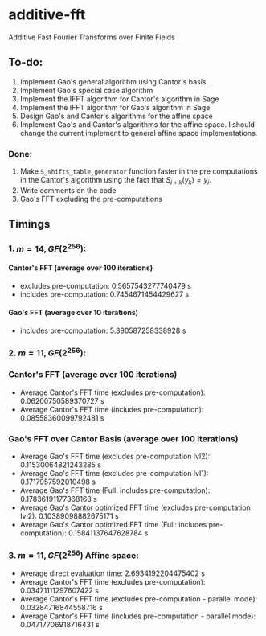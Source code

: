 # additive-fft
Additive Fast Fourier Transforms over Finite Fields

## To-do:
1. Implement Gao's general algorithm using Cantor's basis.
1. Implement Gao's special case algorithm
1. Implement the IFFT algorithm for Cantor's algorithm in Sage
1. Implement the IFFT algorithm for Gao's algorithm in Sage 
1. Design Gao's and Cantor's algorithms for the affine space
1. Implement Gao's and Cantor's algorithms for the affine space. I should change the current implement to general affine space implementations.

### Done:
 1. Make `S_shifts_table_generator` function faster in the pre computations in the Cantor's algorithm using the fact that $S_{i+k}(y_k) = y_i$.
 1. Write comments on the code
 1. Gao's FFT excluding the pre-computations


## Timings

### 1. $m = 14, GF(2^{256})$:
#### Cantor's FFT (average over 100 iterations)
- excludes pre-computation: 0.5657543277740479 s
- includes pre-computation: 0.7454671454429627 s
#### Gao's FFT (average over 10 iterations)
- includes pre-computation: 5.390587258338928 s


### 2. $m=11, GF(2^{256})$:
### Cantor's FFT (average over 100 iterations)
- Average Cantor's FFT time (excludes pre-computation): 0.06200750589370727 s
- Average Cantor's FFT time (includes pre-computation): 0.08558360099792481 s

### Gao's FFT over Cantor Basis (average over 100 iterations)
- Average Gao's FFT time (excludes pre-computation lvl2):                   0.11530064821243285 s
- Average Gao's FFT time (excludes pre-computation lvl1):                   0.1717957592010498 s
- Average Gao's FFT time (Full: includes pre-computation):                  0.17836191177368163 s
- Average Gao's Cantor optimized FFT time (excludes pre-computation lvl2):  0.10389098882675171 s
- Average Gao's Cantor optimized FFT time (Full: includes pre-computation): 0.15841137647628784 s


### 3. $m=11, GF(2^{256})$ Affine space: 
- Average direct evaluation time: 2.6934192204475402 s
- Average Cantor's FFT time (excludes pre-computation): 0.03471111297607422 s
- Average Cantor's FFT time (excludes pre-computation - parallel mode): 0.03284716844558716 s
- Average Cantor's FFT time (includes pre-computation - parallel mode): 0.04717706918716431 s

